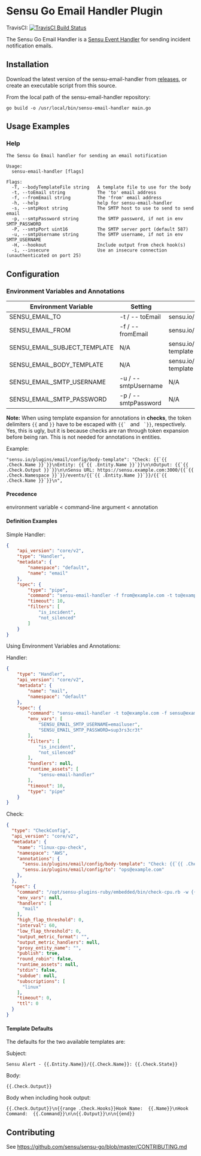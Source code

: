 # Sensu Go Email Handler Plugin
TravisCI: [![TravisCI Build Status](https://travis-ci.org/sensu/sensu-email-handler.svg?branch=master)](https://travis-ci.org/sensu/sensu-email-handler)

The Sensu Go Email Handler is a [Sensu Event Handler][2] for sending
incident notification emails.

## Installation

Download the latest version of the sensu-email-handler from [releases][1],
or create an executable script from this source.

From the local path of the sensu-email-handler repository:

```
go build -o /usr/local/bin/sensu-email-handler main.go
```
## Usage Examples

### Help

```
The Sensu Go Email handler for sending an email notification

Usage:
  sensu-email-handler [flags]

Flags:
  -T, --bodyTemplateFile string   A template file to use for the body
  -t, --toEmail string            The 'to' email address
  -f, --fromEmail string          The 'from' email address
  -h, --help                      help for sensu-email-handler
  -s, --smtpHost string           The SMTP host to use to send to send email
  -p, --smtpPassword string       The SMTP password, if not in env SMTP_PASSWORD
  -P, --smtpPort uint16           The SMTP server port (default 587)
  -u, --smtpUsername string       The SMTP username, if not in env SMTP_USERNAME
  -H, --hookout                   Include output from check hook(s)
  -i, --insecure                  Use an insecure connection (unauthenticated on port 25)
```
## Configuration

### Environment Variables and Annotations
|Environment Variable|Setting|Annotation|
|--------------------|-------|----------|
|SENSU_EMAIL_TO|-t / -- toEmail|sensu.io/plugins/email/config/to|
|SENSU_EMAIL_FROM|-f / --fromEmail|sensu.io/plugins/email/config/from|
|SENSU_EMAIL_SUBJECT_TEMPLATE|N/A|sensu.io/plugins/email/config/subject-template|
|SENSU_EMAIL_BODY_TEMPLATE|N/A|sensu.io/plugins/email/config/body-template|
|SENSU_EMAIL_SMTP_USERNAME|-u / --smtpUsername|N/A|
|SENSU_EMAIL_SMTP_PASSWORD|-p / --smtpPassword|N/A|

**Note:**  When using template expansion for annotations in **checks**, the token delimiters ``{{`` and ``}}`` have to be escaped with ``{{` `` and `` `}}``, respectively.  Yes, this is ugly, but it is because checks are ran through token expansion before being ran.  This is not needed for annotations in entities.

Example:
```
"sensu.io/plugins/email/config/body-template": "Check: {{`{{ .Check.Name }}`}}\nEntity: {{`{{ .Entity.Name }}`}}\n\nOutput: {{`{{ .Check.Output }}`}}\n\nSensu URL: https://sensu.example.com:3000/{{`{{ .Check.Namespace }}`}}/events/{{`{{ .Entity.Name }}`}}/{{`{{ .Check.Name }}`}}\n",

```


#### Precedence
environment variable < command-line argument < annotation

#### Definition Examples
Simple Handler:
```json
{
    "api_version": "core/v2",
    "type": "Handler",
    "metadata": {
        "namespace": "default",
        "name": "email"
    },
    "spec": {
        "type": "pipe",
        "command": "sensu-email-handler -f from@example.com -t to@example.com -s smtp.example.com -u emailuser -p sup3rs3cr3t",
        "timeout": 10,
        "filters": [
            "is_incident",
            "not_silenced"
        ]
    }
}
```
Using Environment Variables and Annotations:

Handler:
```json
{
    "type": "Handler",
    "api_version": "core/v2",
    "metadata": {
        "name": "mail",
        "namespace": "default"
    },
    "spec": {
        "command": "sensu-email-handler -t to@example.com -f sensu@example.com -s smtp.example.com",
        "env_vars": [
            "SENSU_EMAIL_SMTP_USERNAME=emailuser",
            "SENSU_EMAIL_SMTP_PASSWORD=sup3rs3cr3t"
        ],
        "filters": [
            "is_incident",
            "not_silenced"
        ],
        "handlers": null,
        "runtime_assets": [
            "sensu-email-handler"
        ],
        "timeout": 10,
        "type": "pipe"
    }
}
```
Check:
```json
{
  "type": "CheckConfig",
  "api_version": "core/v2",
  "metadata": {
    "name": "linux-cpu-check",
    "namespace": "AWS",
    "annotations": {
      "sensu.io/plugins/email/config/body-template": "Check: {{`{{ .Check.Name }}`}}\nEntity: {{`{{ .Entity.Name }}`}}\n\nOutput: {{`{{ .Check.Output }}`}}\n\nSensu URL: https://sensu.example.com:3000/{{`{{ .Check.Namespace }}`}}/events/{{`{{ .Entity.Name }}`}}/{{`{{ .Check.Name }}`}}\n",
      "sensu.io/plugins/email/config/to": "ops@example.com"
    },
  },
  "spec": {
    "command": "/opt/sensu-plugins-ruby/embedded/bin/check-cpu.rb -w {{ .labels.cpu_warning | default 90 }} -c {{ .labels.cpu_critical | default 95 }}",
    "env_vars": null,
    "handlers": [
      "mail"
    ],
    "high_flap_threshold": 0,
    "interval": 60,
    "low_flap_threshold": 0,
    "output_metric_format": "",
    "output_metric_handlers": null,
    "proxy_entity_name": "",
    "publish": true,
    "round_robin": false,
    "runtime_assets": null,
    "stdin": false,
    "subdue": null,
    "subscriptions": [
      "linux"
    ],
    "timeout": 0,
    "ttl": 0
  }
}

```
#### Template Defaults
The defaults for the two available templates are:

Subject:
```
Sensu Alert - {{.Entity.Name}}/{{.Check.Name}}: {{.Check.State}}
```
Body:
```
{{.Check.Output}}
```
Body when including hook output:
```
{{.Check.Output}}\n{{range .Check.Hooks}}Hook Name:  {{.Name}}\nHook Command:  {{.Command}}\n\n{{.Output}}\n\n{{end}}
```

## Contributing

See https://github.com/sensu/sensu-go/blob/master/CONTRIBUTING.md

[1]: https://github.com/sensu/sensu-email-handler/releases
[2]: https://docs.sensu.io/sensu-go/5.0/reference/handlers/#how-do-sensu-handlers-work
